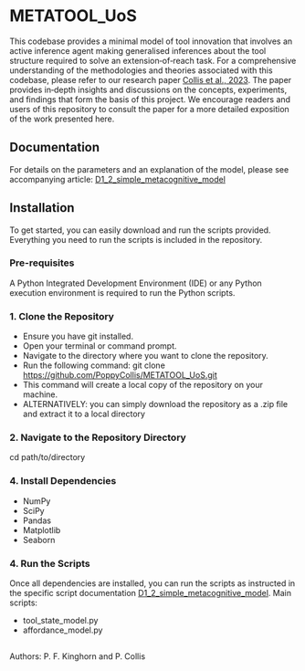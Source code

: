 # METATOOL_UoS

This codebase provides a minimal model of tool innovation that involves an active inference agent making generalised inferences about the tool structure required to solve an extension‐of‐reach task. For a comprehensive understanding of the methodologies and theories associated with this codebase, please refer to our research paper [Collis et al., 2023](https://arxiv.org/abs/2311.03893). The paper provides in‐depth insights and discussions on the concepts, experiments, and findings that form the basis of this project. We encourage readers and users of this repository to consult the paper for a more detailed exposition of the work presented here.

## Documentation

For details on the parameters and an explanation of the model, please see accompanying article: [D1_2_simple_metacognitive_model](https://github.com/PoppyCollis/METATOOL_UoS/blob/master/D1_2_Simple_Metacognitive_Model.pdf)

## Installation

To get started, you can easily download and run the scripts provided. Everything you need to run the scripts is included in the repository.

### Pre-requisites
A Python Integrated Development Environment (IDE) or any Python execution environment is required to run the Python scripts. 

### 1. Clone the Repository
- Ensure you have git installed.
- Open your terminal or command prompt.
- Navigate to the directory where you want to clone the repository.
- Run the following command: git clone https://github.com/PoppyCollis/METATOOL_UoS.git
- This command will create a local copy of the repository on your machine.
- ALTERNATIVELY: you can simply download the repository as a .zip file and extract it to a local directory

### 2. Navigate to the Repository Directory
cd path/to/directory

### 4. Install Dependencies
- NumPy
- SciPy
- Pandas
- Matplotlib
- Seaborn

### 4. Run the Scripts
Once all dependencies are installed, you can run the scripts as instructed in the specific script documentation [D1_2_simple_metacognitive_model](https://github.com/PoppyCollis/METATOOL_UoS/blob/master/D1_2_Simple_Metacognitive_Model.pdf).
Main scripts:
- tool_state_model.py
-   affordance_model.py
##
Authors: P. F. Kinghorn and P. Collis
